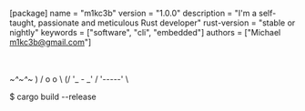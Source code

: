 [package]
name = "m1kc3b"
version = "1.0.0"
description = "I'm a self-taught, passionate and meticulous Rust developer"
rust-version = "stable or nightly"
keywords = ["software", "cli", "embedded"]
authors = ["Michael <m1kc3b@gmail.com>"]

 \
         \
            _~^~^~_
        \) /  o o  \ (/
          '_   -   _'
          / '-----' \


$ cargo build --release
